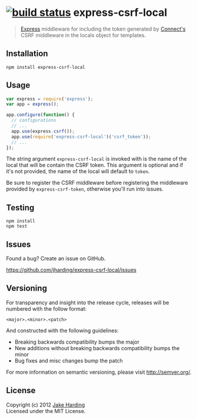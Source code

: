 [![build status](https://secure.travis-ci.org/jharding/express-csrf-local.png)](http://travis-ci.org/jharding/express-csrf-local)
express-csrf-local
==================

> [Express][express] middleware for including the token generated by [Connect's][connect] CSRF middleware in the locals object for templates.

[express]: http://www.expressjs.com
[connect]: http://www.senchalabs.org/connect

Installation
------------

```
npm install express-csrf-local
```

Usage
-----

```javascript
var express = require('express');
var app = express();

app.configure(function() {
  // configurations
  // ...
  app.use(express.csrf());
  app.use(require('express-csrf-local')('csrf_token'));
  // ...
});
```

The string argument `express-csrf-local` is invoked with is the name of the local that will be contain the CSRF token. This argument is optional and if it's not provided, the name of the local will default to `token`.

Be sure to register the CSRF middleware before registering the middleware provided by `express-csrf-token`, otherwise you'll run into issues.

Testing
-------

```
npm install
npm test
```

Issues
------

Found a bug? Create an issue on GitHub.

https://github.com/jharding/express-csrf-local/issues

Versioning
----------

For transparency and insight into the release cycle, releases will be numbered with the follow format:

`<major>.<minor>.<patch>`

And constructed with the following guidelines:

* Breaking backwards compatibility bumps the major
* New additions without breaking backwards compatibility bumps the minor
* Bug fixes and misc changes bump the patch

For more information on semantic versioning, please visit http://semver.org/.

License
-------

Copyright (c) 2012 [Jake Harding](http://thejakeharding.com)  
Licensed under the MIT License.
